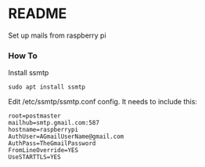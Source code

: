 # README #

Set up mails from raspberry pi

### How To ###

Install ssmtp
```
sudo apt install ssmtp
```

Edit /etc/ssmtp/ssmtp.conf config. It needs to include this:
```
root=postmaster
mailhub=smtp.gmail.com:587
hostname=raspberrypi
AuthUser=AGmailUserName@gmail.com
AuthPass=TheGmailPassword
FromLineOverride=YES
UseSTARTTLS=YES
```
